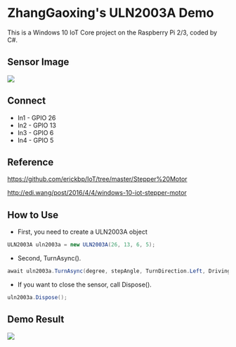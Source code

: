 # ZhangGaoxing's ULN2003A Demo
This is a Windows 10 IoT Core project on the Raspberry Pi 2/3, coded by C#.

## Sensor Image
![](https://raw.githubusercontent.com/ZhangGaoxing/windows-iot-demo/master/src/ULN2003A/02_Image/sensor.jpg)

## Connect
* In1 - GPIO 26
* In2 - GPIO 13
* In3 - GPIO 6
* In4 - GPIO 5

## Reference
https://github.com/erickbp/IoT/tree/master/Stepper%20Motor

http://edi.wang/post/2016/4/4/windows-10-iot-stepper-motor

## How to Use
* First, you need to create a ULN2003A object
```C#
ULN2003A uln2003a = new ULN2003A(26, 13, 6, 5);
```
* Second, TurnAsync().
```C#
await uln2003a.TurnAsync(degree, stepAngle, TurnDirection.Left, DrivingMethod.FullStep);
```
* If you want to close the sensor, call Dispose().
```C#
uln2003a.Dispose();
```

## Demo Result
![](https://raw.githubusercontent.com/ZhangGaoxing/windows-iot-demo/master/src/ULN2003A/02_Image/result.jpg)
